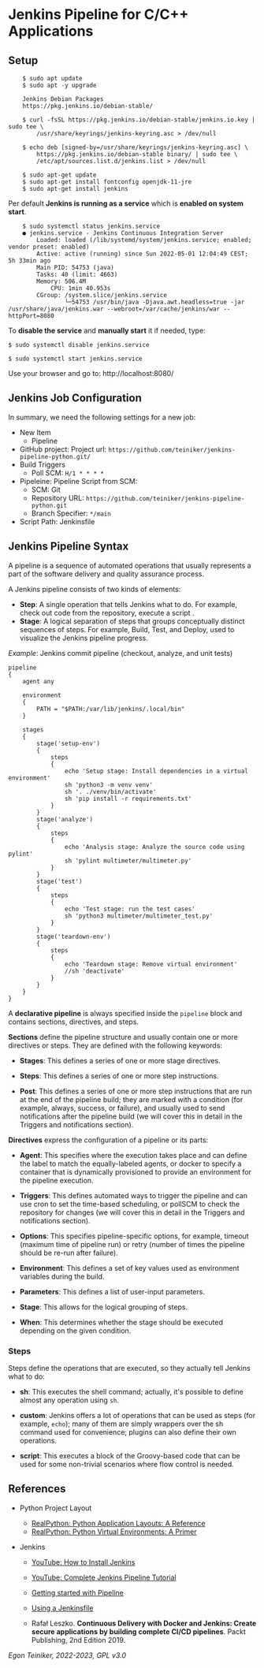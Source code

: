 # Jenkins Pipeline for C/C++ Applications

## Setup
```
    $ sudo apt update
    $ sudo apt -y upgrade

    Jenkins Debian Packages
    https://pkg.jenkins.io/debian-stable/

    $ curl -fsSL https://pkg.jenkins.io/debian-stable/jenkins.io.key | sudo tee \
        /usr/share/keyrings/jenkins-keyring.asc > /dev/null

    $ echo deb [signed-by=/usr/share/keyrings/jenkins-keyring.asc] \
        https://pkg.jenkins.io/debian-stable binary/ | sudo tee \
        /etc/apt/sources.list.d/jenkins.list > /dev/null

    $ sudo apt-get update
    $ sudo apt-get install fontconfig openjdk-11-jre
    $ sudo apt-get install jenkins
```

Per default **Jenkins is running as a service** which is **enabled on system start**.
```
	$ sudo systemctl status jenkins.service
	● jenkins.service - Jenkins Continuous Integration Server
		Loaded: loaded (/lib/systemd/system/jenkins.service; enabled; vendor preset: enabled)
		Active: active (running) since Sun 2022-05-01 12:04:49 CEST; 5h 33min ago
	    Main PID: 54753 (java)
		Tasks: 40 (limit: 4663)
		Memory: 506.4M
			CPU: 1min 40.953s
		CGroup: /system.slice/jenkins.service
				└─54753 /usr/bin/java -Djava.awt.headless=true -jar /usr/share/java/jenkins.war --webroot=/var/cache/jenkins/war --httpPort=8080
```


To **disable the service** and **manually start** it if needed, type:
```
$ sudo systemctl disable jenkins.service

$ sudo systemctl start jenkins.service
```

Use your browser and go to: http://localhost:8080/

## Jenkins Job Configuration

In summary, we need the following settings for a new job: 
* New Item 
	* Pipeline
* GitHub project: Project url: `https://github.com/teiniker/jenkins-pipeline-python.git/`
* Build Triggers 
	* Poll SCM: `H/1 * * * *`
* Pipeleine: Pipeline Script from SCM: 
	* SCM: Git 
	* Repository URL: `https://github.com/teiniker/jenkins-pipeline-python.git` 
	* Branch Specifier: `*/main` 
* Script Path: Jenkinsfile

## Jenkins Pipeline Syntax

A pipeline is a sequence of automated operations that usually represents a part of the software delivery and quality assurance process.

A Jenkins pipeline consists of two kinds of elements:
* **Step**: A single operation that tells Jenkins what to do.
	For example, check out code from the repository, execute a script .
* **Stage**: A logical separation of steps that groups conceptually distinct sequences of steps.
 	For example, Build, Test, and Deploy, used to visualize the Jenkins pipeline progress.

_Example_: Jenkins commit pipeline (checkout, analyze, and unit tests)
```
pipeline 
{
    agent any 

    environment 
    {
        PATH = "$PATH:/var/lib/jenkins/.local/bin"
    }

    stages 
    {
        stage('setup-env') 
        {
            steps 
            {
                echo 'Setup stage: Install dependencies in a virtual environment'
                sh 'python3 -m venv venv'
                sh '. ./venv/bin/activate'
                sh 'pip install -r requirements.txt'
            }
        }
        stage('analyze') 
        {
            steps 
            {
                echo 'Analysis stage: Analyze the source code using pylint' 
                sh 'pylint multimeter/multimeter.py'
            }
        }
        stage('test') 
        {
            steps 
            {
                echo 'Test stage: run the test cases' 
               	sh 'python3 multimeter/multimeter_test.py'
            }
        }
        stage('teardown-env') 
        {
            steps 
            {
                echo 'Teardown stage: Remove virtual environment'
                //sh 'deactivate'
            }
        }    
    }
}
```

A **declarative pipeline** is always specified inside the `pipeline` block and contains sections, directives, and steps.

**Sections** define the pipeline structure and usually contain one or more directives or steps. They are defined with the following keywords: 

* **Stages**: This defines a series of one or more stage directives.

* **Steps**: This defines a series of one or more step instructions.

* **Post**: This defines a series of one or more step instructions that are run at the end of the pipeline build; they are marked with a condition (for example, always, success, or failure), and usually used to send notifications after the pipeline build (we will cover this in detail in the Triggers and notifications section).


**Directives** express the configuration of a pipeline or its parts: 

* **Agent**: This specifies where the execution takes place and can define the label to match the equally-labeled agents, or docker to specify a container that is dynamically provisioned to provide an environment for the pipeline execution. 

* **Triggers**: This defines automated ways to trigger the pipeline and can use cron to set the time-based scheduling, or pollSCM to check the repository for changes (we will cover this in detail in the Triggers and notifications section).

* **Options**: This specifies pipeline-specific options, for example, timeout (maximum time of pipeline run) or retry (number of times the pipeline should be re-run after failure).

* **Environment**: This defines a set of key values used as environment variables during the build.

* **Parameters**: This defines a list of user-input parameters.

* **Stage**: This allows for the logical grouping of steps.

* **When**: This determines whether the stage should be executed depending on the given condition.

### Steps 

Steps define the operations that are executed, so they actually tell Jenkins what to do: 

* **sh**: This executes the shell command; actually, it's possible to define almost any operation using `sh`. 

* **custom**: Jenkins offers a lot of operations that can be used as steps (for example, `echo`); many of them are simply wrappers over the sh command used for convenience; plugins can also define their own operations.

* **script**: This executes a block of the Groovy-based code that can be used for some non-trivial scenarios where flow control is needed.





## References

* Python Project Layout
    * [RealPython: Python Application Layouts: A Reference](https://realpython.com/python-application-layouts/)
    * [RealPython: Python Virtual Environments: A Primer](https://realpython.com/python-virtual-environments-a-primer/)

* Jenkins
    * [YouTube: How to Install Jenkins](https://youtu.be/CEyfsQq3QEM)
    * [YouTube: Complete Jenkins Pipeline Tutorial](https://youtu.be/7KCS70sCoK0)

    * [Getting started with Pipeline](https://www.jenkins.io/doc/book/pipeline/getting-started/)

    * [Using a Jenkinsfile](https://www.jenkins.io/doc/book/pipeline/jenkinsfile/)

    * Rafał Leszko. **Continuous Delivery with Docker and Jenkins: Create secure applications by building complete CI/CD pipelines**. Packt Publishing, 2nd Edition 2019.


*Egon Teiniker, 2022-2023, GPL v3.0* 
		
